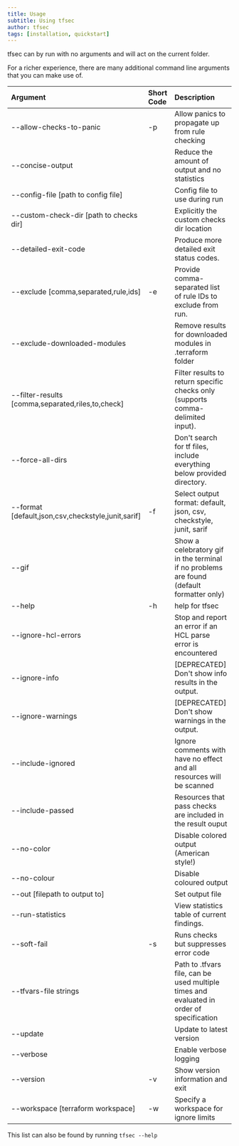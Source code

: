 ```yaml
---
title: Usage
subtitle: Using tfsec
author: tfsec
tags: [installation, quickstart]
---
```


tfsec can by run with no arguments and will act on the current folder. 

For a richer experience, there are many additional command line arguments that you can make use of.


| Argument                                           | Short Code | Description                                                                              |
| :------------------------------------------------- | :--------- | :--------------------------------------------------------------------------------------- |
| --allow-checks-to-panic                            | -p         | Allow panics to propagate up from rule checking                                          |
| --concise-output                                   |            | Reduce the amount of output and no statistics                                            |
| --config-file [path to config file]                |            | Config file to use during run                                                            |
| --custom-check-dir [path to checks dir]            |            | Explicitly the custom checks dir location                                                |
| --detailed-exit-code                               |            | Produce more detailed exit status codes.                                                 |
| --exclude [comma,separated,rule,ids]               | -e         | Provide comma-separated list of rule IDs to exclude from run.                            |
| --exclude-downloaded-modules                       |            | Remove results for downloaded modules in .terraform folder                               |
| --filter-results [comma,separated,riles,to,check]  |            | Filter results to return specific checks only (supports comma-delimited input).          |
| --force-all-dirs                                   |            | Don't search for tf files, include everything below provided directory.                  |
| --format [default,json,csv,checkstyle,junit,sarif] | -f         | Select output format: default, json, csv, checkstyle, junit, sarif                       |
| --gif                                              |            | Show a celebratory gif in the terminal if no problems are found (default formatter only) |
| --help                                             | -h         | help for tfsec                                                                           |
| --ignore-hcl-errors                                |            | Stop and report an error if an HCL parse error is encountered                            |
| --ignore-info                                      |            | [DEPRECATED] Don't show info results in the output.                                      |
| --ignore-warnings                                  |            | [DEPRECATED] Don't show warnings in the output.                                          |
| --include-ignored                                  |            | Ignore comments with have no effect and all resources will be scanned                                              |
| --include-passed                                   |            | Resources that pass checks are included in the result ouput                                               |
| --no-color                                         |            | Disable colored output (American style!)                                                 |
| --no-colour                                        |            | Disable coloured output                                                                  |
| --out [filepath to output to]                          |            | Set output file                                                                          |
| --run-statistics                                   |            | View statistics table of current findings.                                               |
| --soft-fail                                        | -s         | Runs checks but suppresses error code                                                    |
| --tfvars-file strings                              |            | Path to .tfvars file, can be used multiple times and evaluated in order of specification |
| --update                                           |            | Update to latest version                                                                 |
| --verbose                                          |            | Enable verbose logging                                                                   |
| --version                                          | -v         | Show version information and exit                                                        |
| --workspace [terraform workspace]                  | -w         | Specify a workspace for ignore limits                                                    |

This list can also be found by running `tfsec --help`
